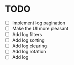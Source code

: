 # TODO
 - [ ] Implement log pagination
 - [ ] Make the UI more pleasant
 - [ ] Add log filters
 - [ ] Add log sorting
 - [ ] Add log clearing
 - [ ] Add log rotation
 - [ ] Add log
